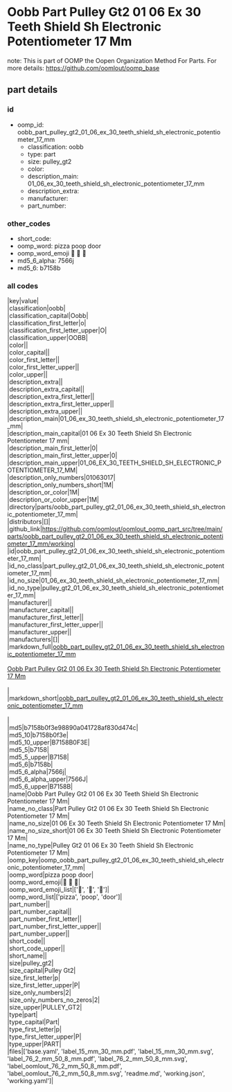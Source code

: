 # Oobb Part Pulley Gt2 01 06 Ex 30 Teeth Shield Sh Electronic Potentiometer 17 Mm  

note: This is part of OOMP the Oopen Organization Method For Parts. For more details: https://github.com/oomlout/oomp_base

##  part details





### id
* oomp_id: oobb_part_pulley_gt2_01_06_ex_30_teeth_shield_sh_electronic_potentiometer_17_mm
  * classification: oobb
  * type: part
  * size: pulley_gt2
  * color: 
  * description_main: 01_06_ex_30_teeth_shield_sh_electronic_potentiometer_17_mm
  * description_extra: 
  * manufacturer: 
  * part_number: 

### other_codes
* short_code: 
* oomp_word: pizza poop door
* oomp_word_emoji :pizza: :poop: :door:
* md5_6_alpha: 7566j
* md5_6: b7158b

### all codes 
|key|value|  
|classification|oobb|  
|classification_capital|Oobb|  
|classification_first_letter|o|  
|classification_first_letter_upper|O|  
|classification_upper|OOBB|  
|color||  
|color_capital||  
|color_first_letter||  
|color_first_letter_upper||  
|color_upper||  
|description_extra||  
|description_extra_capital||  
|description_extra_first_letter||  
|description_extra_first_letter_upper||  
|description_extra_upper||  
|description_main|01_06_ex_30_teeth_shield_sh_electronic_potentiometer_17_mm|  
|description_main_capital|01 06 Ex 30 Teeth Shield Sh Electronic Potentiometer 17 mm|  
|description_main_first_letter|0|  
|description_main_first_letter_upper|0|  
|description_main_upper|01_06_EX_30_TEETH_SHIELD_SH_ELECTRONIC_POTENTIOMETER_17_MM|  
|description_only_numbers|01063017|  
|description_only_numbers_short|1M|  
|description_or_color|1M|  
|description_or_color_upper|1M|  
|directory|parts/oobb_part_pulley_gt2_01_06_ex_30_teeth_shield_sh_electronic_potentiometer_17_mm|  
|distributors|[]|  
|github_link|https://github.com/oomlout/oomlout_oomp_part_src/tree/main/parts/oobb_part_pulley_gt2_01_06_ex_30_teeth_shield_sh_electronic_potentiometer_17_mm/working|  
|id|oobb_part_pulley_gt2_01_06_ex_30_teeth_shield_sh_electronic_potentiometer_17_mm|  
|id_no_class|part_pulley_gt2_01_06_ex_30_teeth_shield_sh_electronic_potentiometer_17_mm|  
|id_no_size|01_06_ex_30_teeth_shield_sh_electronic_potentiometer_17_mm|  
|id_no_type|pulley_gt2_01_06_ex_30_teeth_shield_sh_electronic_potentiometer_17_mm|  
|manufacturer||  
|manufacturer_capital||  
|manufacturer_first_letter||  
|manufacturer_first_letter_upper||  
|manufacturer_upper||  
|manufacturers|[]|  
|markdown_full|[oobb_part_pulley_gt2_01_06_ex_30_teeth_shield_sh_electronic_potentiometer_17_mm](https://github.com/oomlout/oomlout_oomp_part_src/tree/main/parts/oobb_part_pulley_gt2_01_06_ex_30_teeth_shield_sh_electronic_potentiometer_17_mm/working)<br>[](https://github.com/oomlout/oomlout_oomp_part_src/tree/main/parts/oobb_part_pulley_gt2_01_06_ex_30_teeth_shield_sh_electronic_potentiometer_17_mm/working)<br>[Oobb Part Pulley Gt2 01 06 Ex 30 Teeth Shield Sh Electronic Potentiometer 17 Mm](https://github.com/oomlout/oomlout_oomp_part_src/tree/main/parts/oobb_part_pulley_gt2_01_06_ex_30_teeth_shield_sh_electronic_potentiometer_17_mm/working)<br><br>|  
|markdown_short|[oobb_part_pulley_gt2_01_06_ex_30_teeth_shield_sh_electronic_potentiometer_17_mm](https://github.com/oomlout/oomlout_oomp_part_src/tree/main/parts/oobb_part_pulley_gt2_01_06_ex_30_teeth_shield_sh_electronic_potentiometer_17_mm/working)<br><br>|  
|md5|b7158b0f3e98890a041728af830d474c|  
|md5_10|b7158b0f3e|  
|md5_10_upper|B7158B0F3E|  
|md5_5|b7158|  
|md5_5_upper|B7158|  
|md5_6|b7158b|  
|md5_6_alpha|7566j|  
|md5_6_alpha_upper|7566J|  
|md5_6_upper|B7158B|  
|name|Oobb Part Pulley Gt2 01 06 Ex 30 Teeth Shield Sh Electronic Potentiometer 17 Mm|  
|name_no_class|Part Pulley Gt2 01 06 Ex 30 Teeth Shield Sh Electronic Potentiometer 17 Mm|  
|name_no_size|01 06 Ex 30 Teeth Shield Sh Electronic Potentiometer 17 Mm|  
|name_no_size_short|01 06 Ex 30 Teeth Shield Sh Electronic Potentiometer 17 Mm|  
|name_no_type|Pulley Gt2 01 06 Ex 30 Teeth Shield Sh Electronic Potentiometer 17 Mm|  
|oomp_key|oomp_oobb_part_pulley_gt2_01_06_ex_30_teeth_shield_sh_electronic_potentiometer_17_mm|  
|oomp_word|pizza poop door|  
|oomp_word_emoji|:pizza: :poop: :door:|  
|oomp_word_emoji_list|[':pizza:', ':poop:', ':door:']|  
|oomp_word_list|['pizza', 'poop', 'door']|  
|part_number||  
|part_number_capital||  
|part_number_first_letter||  
|part_number_first_letter_upper||  
|part_number_upper||  
|short_code||  
|short_code_upper||  
|short_name||  
|size|pulley_gt2|  
|size_capital|Pulley Gt2|  
|size_first_letter|p|  
|size_first_letter_upper|P|  
|size_only_numbers|2|  
|size_only_numbers_no_zeros|2|  
|size_upper|PULLEY_GT2|  
|type|part|  
|type_capital|Part|  
|type_first_letter|p|  
|type_first_letter_upper|P|  
|type_upper|PART|  
|files|['base.yaml', 'label_15_mm_30_mm.pdf', 'label_15_mm_30_mm.svg', 'label_76_2_mm_50_8_mm.pdf', 'label_76_2_mm_50_8_mm.svg', 'label_oomlout_76_2_mm_50_8_mm.pdf', 'label_oomlout_76_2_mm_50_8_mm.svg', 'readme.md', 'working.json', 'working.yaml']|  
